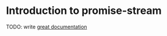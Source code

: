 # Introduction to promise-stream

TODO: write [great documentation](http://jacobian.org/writing/great-documentation/what-to-write/)

